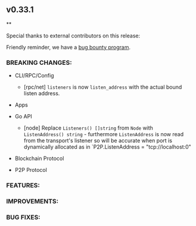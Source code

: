 ## v0.33.1

\*\*

Special thanks to external contributors on this release:

Friendly reminder, we have a [bug bounty
program](https://hackerone.com/tendermint).

### BREAKING CHANGES:

- CLI/RPC/Config

  - [rpc/net] `listeners` is now `listen_address` with the actual bound listen address.

- Apps

- Go API

  - [node] Replace `Listeners() []string` from `Node` with `ListenAddress() string` - furthermore `ListenAddress` is 
  now read from the transport's listener so will be accurate when port is dynamically allocated as in 
  `P2P.ListenAddress = "tcp://localhost:0"

- Blockchain Protocol

- P2P Protocol

### FEATURES:

### IMPROVEMENTS:

### BUG FIXES:



